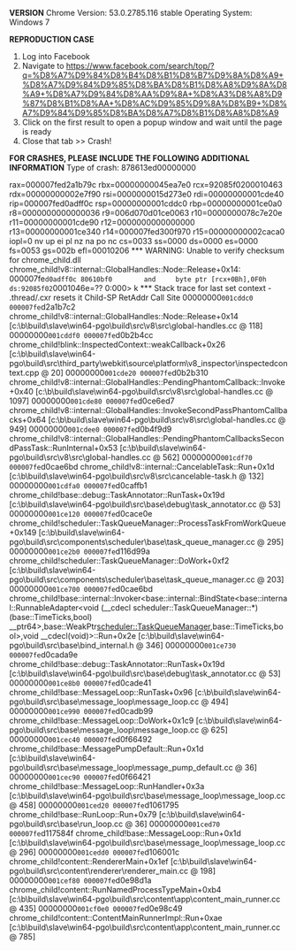<b>VERSION</b>
Chrome Version: 53.0.2785.116 stable
Operating System: Windows 7

<b>REPRODUCTION CASE</b>
1. Log into Facebook 
2. Navigate to https://www.facebook.com/search/top/?q=%D8%A7%D9%84%D8%B4%D8%B1%D8%B7%D9%8A%D8%A9+%D8%A7%D9%84%D9%85%D8%BA%D8%B1%D8%A8%D9%8A%D8%A9+%D8%A7%D9%84%D8%AA%D9%8A+%D8%A3%D8%A8%D9%87%D8%B1%D8%AA+%D8%AC%D9%85%D9%8A%D8%B9+%D8%A7%D9%84%D9%85%D8%BA%D8%A7%D8%B1%D8%A8%D8%A9
3. Click on the first result to open a popup window and wait until the page is ready
4. Close that tab >> Crash!


<b>FOR CRASHES, PLEASE INCLUDE THE FOLLOWING ADDITIONAL INFORMATION</b>
Type of crash: 878613ed00000000

rax=000007fed2a1b79c rbx=00000000045ea7e0 rcx=92085f0200010463
rdx=00000000002e7f90 rsi=0000000015d273e0 rdi=00000000001cde40
rip=000007fed0adff0c rsp=00000000001cddc0 rbp=00000000001ce0a0
 r8=0000000000000036  r9=006d070d01ce0063 r10=0000000078c7e20e
r11=00000000001cde90 r12=0000000000000000 r13=00000000001ce340
r14=000007fed300f970 r15=00000000002caca0
iopl=0         nv up ei pl nz na po nc
cs=0033  ss=0000  ds=0000  es=0000  fs=0053  gs=002b             efl=00010206
*** WARNING: Unable to verify checksum for chrome_child.dll
chrome_child!v8::internal::GlobalHandles::Node::Release+0x14:
000007fe`d0adff0c 80610bf0        and     byte ptr [rcx+0Bh],0F0h ds:92085f02`0001046e=??
0:000> k
  *** Stack trace for last set context - .thread/.cxr resets it
Child-SP          RetAddr           Call Site
00000000`001cddc0 000007fe`d2a1b7c2 chrome_child!v8::internal::GlobalHandles::Node::Release+0x14 [c:\b\build\slave\win64-pgo\build\src\v8\src\global-handles.cc @ 118]
00000000`001cddf0 000007fe`d0b2b4cc chrome_child!blink::InspectedContext::weakCallback+0x26 [c:\b\build\slave\win64-pgo\build\src\third_party\webkit\source\platform\v8_inspector\inspectedcontext.cpp @ 20]
00000000`001cde20 000007fe`d0b2b310 chrome_child!v8::internal::GlobalHandles::PendingPhantomCallback::Invoke+0x40 [c:\b\build\slave\win64-pgo\build\src\v8\src\global-handles.cc @ 1097]
00000000`001cde80 000007fe`d0ce6ed7 chrome_child!v8::internal::GlobalHandles::InvokeSecondPassPhantomCallbacks+0x64 [c:\b\build\slave\win64-pgo\build\src\v8\src\global-handles.cc @ 949]
00000000`001cdee0 000007fe`d0b4f9d9 chrome_child!v8::internal::GlobalHandles::PendingPhantomCallbacksSecondPassTask::RunInternal+0x53 [c:\b\build\slave\win64-pgo\build\src\v8\src\global-handles.cc @ 562]
00000000`001cdf70 000007fe`d0cae6bd chrome_child!v8::internal::CancelableTask::Run+0x1d [c:\b\build\slave\win64-pgo\build\src\v8\src\cancelable-task.h @ 132]
00000000`001cdfa0 000007fe`d0caffb1 chrome_child!base::debug::TaskAnnotator::RunTask+0x19d [c:\b\build\slave\win64-pgo\build\src\base\debug\task_annotator.cc @ 53]
00000000`001ce120 000007fe`d0cace0e chrome_child!scheduler::TaskQueueManager::ProcessTaskFromWorkQueue+0x149 [c:\b\build\slave\win64-pgo\build\src\components\scheduler\base\task_queue_manager.cc @ 295]
00000000`001ce2b0 000007fe`d116d99a chrome_child!scheduler::TaskQueueManager::DoWork+0xf2 [c:\b\build\slave\win64-pgo\build\src\components\scheduler\base\task_queue_manager.cc @ 203]
00000000`001ce700 000007fe`d0cae6bd chrome_child!base::internal::Invoker<base::internal::BindState<base::internal::RunnableAdapter<void (__cdecl scheduler::TaskQueueManager::*)(base::TimeTicks,bool) __ptr64>,base::WeakPtr<scheduler::TaskQueueManager>,base::TimeTicks,bool>,void __cdecl(void)>::Run+0x2e [c:\b\build\slave\win64-pgo\build\src\base\bind_internal.h @ 346]
00000000`001ce730 000007fe`d0cada9e chrome_child!base::debug::TaskAnnotator::RunTask+0x19d [c:\b\build\slave\win64-pgo\build\src\base\debug\task_annotator.cc @ 53]
00000000`001ce8b0 000007fe`d0cade41 chrome_child!base::MessageLoop::RunTask+0x96 [c:\b\build\slave\win64-pgo\build\src\base\message_loop\message_loop.cc @ 494]
00000000`001ce990 000007fe`d0cadb99 chrome_child!base::MessageLoop::DoWork+0x1c9 [c:\b\build\slave\win64-pgo\build\src\base\message_loop\message_loop.cc @ 625]
00000000`001cec40 000007fe`d0f66492 chrome_child!base::MessagePumpDefault::Run+0x1d [c:\b\build\slave\win64-pgo\build\src\base\message_loop\message_pump_default.cc @ 36]
00000000`001cec90 000007fe`d0f66421 chrome_child!base::MessageLoop::RunHandler+0x3a [c:\b\build\slave\win64-pgo\build\src\base\message_loop\message_loop.cc @ 458]
00000000`001ced20 000007fe`d1061795 chrome_child!base::RunLoop::Run+0x79 [c:\b\build\slave\win64-pgo\build\src\base\run_loop.cc @ 36]
00000000`001ced70 000007fe`d117584f chrome_child!base::MessageLoop::Run+0x1d [c:\b\build\slave\win64-pgo\build\src\base\message_loop\message_loop.cc @ 296]
00000000`001cedd0 000007fe`d106001c chrome_child!content::RendererMain+0x1ef [c:\b\build\slave\win64-pgo\build\src\content\renderer\renderer_main.cc @ 198]
00000000`001cef80 000007fe`d0e98d1a chrome_child!content::RunNamedProcessTypeMain+0xb4 [c:\b\build\slave\win64-pgo\build\src\content\app\content_main_runner.cc @ 435]
00000000`001cf0e0 000007fe`d0e98c49 chrome_child!content::ContentMainRunnerImpl::Run+0xae [c:\b\build\slave\win64-pgo\build\src\content\app\content_main_runner.cc @ 785]
